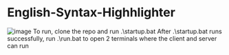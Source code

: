 ﻿# English-Syntax-Highhlighter
![image](https://github.com/user-attachments/assets/ddb32e6c-bdcd-4b26-9a3a-d90e24e7985a)
To run, clone the repo and run .\startup.bat
After .\startup.bat runs successfully, run .\run.bat to open 2 terminals where the client and server can run

